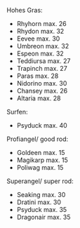 Hohes Gras:
- Rhyhorn max. 26
- Rhydon max. 32
- Eevee max. 30
- Umbreon max. 32
- Espeon max. 32
- Teddiursa max. 27
- Trapinch max. 27
- Paras max. 28
- Nidorino max. 30
- Chansey max. 26
- Altaria max. 28

Surfen:
- Psyduck max. 40

Profiangel/ good rod:
- Goldeen max. 15
- Magikarp max. 15
- Poliwag max. 15

Superangel/ super rod:
- Seaking max. 30
- Dratini max. 30
- Psyduck max. 35
- Dragonair max. 35
